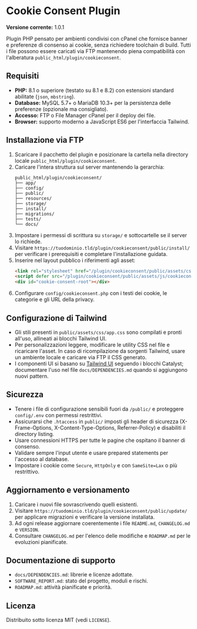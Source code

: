 # Cookie Consent Plugin

**Versione corrente:** 1.0.1

Plugin PHP pensato per ambienti condivisi con cPanel che fornisce banner e preferenze di consenso ai cookie, senza richiedere toolchain di build. Tutti i file possono essere caricati via FTP mantenendo piena compatibilità con l'alberatura `public_html/plugin/cookieconsent`.

## Requisiti
- **PHP:** 8.1 o superiore (testato su 8.1 e 8.2) con estensioni standard abilitate (`json`, `mbstring`).
- **Database:** MySQL 5.7+ o MariaDB 10.3+ per la persistenza delle preferenze (opzionale ma consigliato).
- **Accesso:** FTP o File Manager cPanel per il deploy dei file.
- **Browser:** supporto moderno a JavaScript ES6 per l'interfaccia Tailwind.

## Installazione via FTP
1. Scaricare il pacchetto del plugin e posizionare la cartella nella directory locale `public_html/plugin/cookieconsent`.
2. Caricare l'intera struttura sul server mantenendo la gerarchia:
   ```
   public_html/plugin/cookieconsent/
   ├── app/
   ├── config/
   ├── public/
   ├── resources/
   ├── storage/
   ├── install/
   ├── migrations/
   ├── tests/
   └── docs/
   ```
3. Impostare i permessi di scrittura su `storage/` e sottocartelle se il server lo richiede.
4. Visitare `https://tuodominio.tld/plugin/cookieconsent/public/install/` per verificare i prerequisiti e completare l'installazione guidata.
5. Inserire nel layout pubblico i riferimenti agli asset:
   ```html
   <link rel="stylesheet" href="/plugin/cookieconsent/public/assets/css/app.css">
   <script defer src="/plugin/cookieconsent/public/assets/js/cookieconsent.js"></script>
   <div id="cookie-consent-root"></div>
   ```
6. Configurare `config/cookieconsent.php` con i testi dei cookie, le categorie e gli URL della privacy.

## Configurazione di Tailwind
- Gli stili presenti in `public/assets/css/app.css` sono compilati e pronti all'uso, allineati ai blocchi Tailwind UI.
- Per personalizzazioni leggere, modificare le utility CSS nel file e ricaricare l'asset. In caso di ricompilazione da sorgenti Tailwind, usare un ambiente locale e caricare via FTP il CSS generato.
- I componenti UI si basano su [Tailwind UI](https://tailwindui.com/) seguendo i blocchi Catalyst; documentare l'uso nel file `docs/DEPENDENCIES.md` quando si aggiungono nuovi pattern.

## Sicurezza
- Tenere i file di configurazione sensibili fuori da `/public/` e proteggere `config/.env` con permessi restrittivi.
- Assicurarsi che `.htaccess` in `public/` imposti gli header di sicurezza (X-Frame-Options, X-Content-Type-Options, Referrer-Policy) e disabiliti il directory listing.
- Usare connessioni HTTPS per tutte le pagine che ospitano il banner di consenso.
- Validare sempre l'input utente e usare prepared statements per l'accesso al database.
- Impostare i cookie come `Secure`, `HttpOnly` e con `SameSite=Lax` o più restrittivo.

## Aggiornamento e versionamento
1. Caricare i nuovi file sovrascrivendo quelli esistenti.
2. Visitare `https://tuodominio.tld/plugin/cookieconsent/public/update/` per applicare migrazioni e verificare la versione installata.
3. Ad ogni release aggiornare coerentemente i file `README.md`, `CHANGELOG.md` e `VERSION`.
4. Consultare `CHANGELOG.md` per l'elenco delle modifiche e `ROADMAP.md` per le evoluzioni pianificate.

## Documentazione di supporto
- `docs/DEPENDENCIES.md`: librerie e licenze adottate.
- `SOFTWARE_REPORT.md`: stato del progetto, moduli e rischi.
- `ROADMAP.md`: attività pianificate e priorità.

## Licenza
Distribuito sotto licenza MIT (vedi `LICENSE`).
